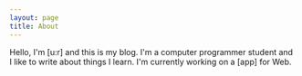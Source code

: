```yaml
---
layout: page
title: About
---
```


Hello, I'm [u:r] and this is my blog. I'm a computer programmer student and I like to write about things I learn. I'm currently working on a [app] for Web. 

